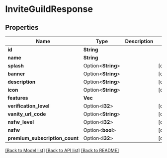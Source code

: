 # InviteGuildResponse

## Properties

Name | Type | Description | Notes
------------ | ------------- | ------------- | -------------
**id** | **String** |  | 
**name** | **String** |  | 
**splash** | Option<**String**> |  | [optional]
**banner** | Option<**String**> |  | [optional]
**description** | Option<**String**> |  | [optional]
**icon** | Option<**String**> |  | [optional]
**features** | **Vec<String>** |  | 
**verification_level** | Option<**i32**> |  | [optional]
**vanity_url_code** | Option<**String**> |  | [optional]
**nsfw_level** | Option<**i32**> |  | [optional]
**nsfw** | Option<**bool**> |  | [optional]
**premium_subscription_count** | Option<**i32**> |  | [optional]

[[Back to Model list]](../README.md#documentation-for-models) [[Back to API list]](../README.md#documentation-for-api-endpoints) [[Back to README]](../README.md)



